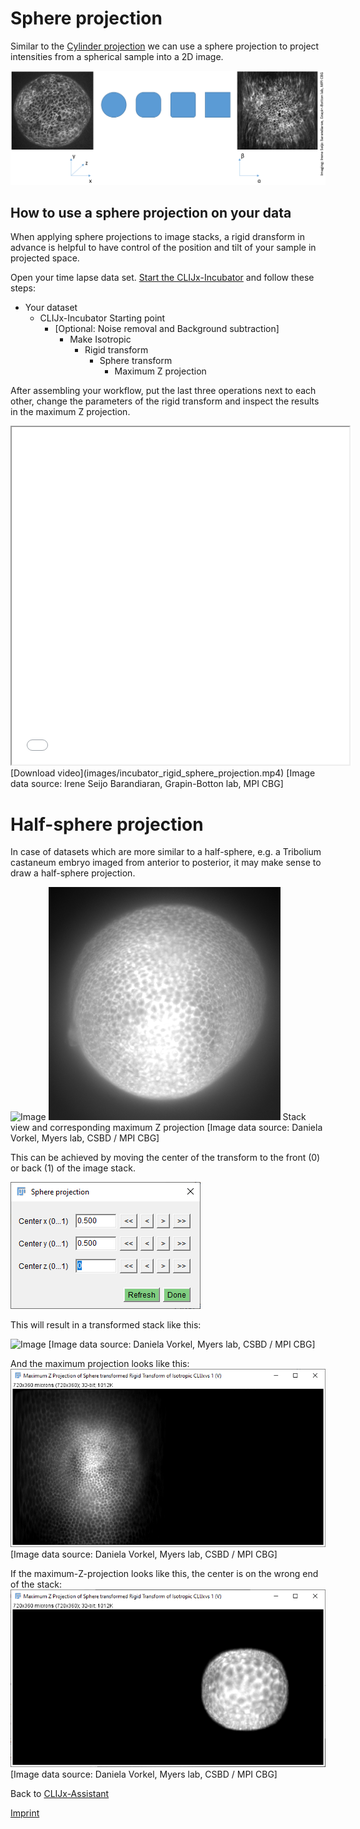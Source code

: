 # Sphere projection
Similar to the [Cylinder projection](https://clij.github.io/incubator/cylinder_projection) 
we can use a sphere projection to project intensities from a spherical sample into a 2D image. 

![Image](images/sphere_projection.png)

## How to use a sphere projection on your data
When applying sphere projections to image stacks, a rigid dransform in advance is helpful to have control of the position and tilt of your sample in projected space.

Open your time lapse data set. [Start the CLIJx-Incubator](https://clij.github.io/incubator/getting_started) and follow these steps:

* Your dataset
  * CLIJx-Incubator Starting point
    * [Optional: Noise removal and Background subtraction]
      * Make Isotropic
        * Rigid transform
          * Sphere transform
            * Maximum Z projection

After assembling your workflow, put the last three operations next to each other, change the parameters of the 
rigid transform and inspect the results in the maximum Z projection.

<iframe src="images/incubator_rigid_sphere_projection.mp4" width="540" height="540"></iframe>
[Download video](images/incubator_rigid_sphere_projection.mp4) 
[Image data source: Irene Seijo Barandiaran, Grapin-Botton lab, MPI CBG]

# Half-sphere projection
In case of datasets which are more similar to a half-sphere, e.g. a Tribolium castaneum embryo imaged from anterior to posterior, 
it may make sense to draw a half-sphere projection.

![Image](images/Tribolium_Dunkirk_stack.gif) 
![Image](images/Tribolium_Dunkirk_stack_MAX_Project.gif)
Stack view and corresponding maximum Z projection [Image data source: Daniela Vorkel, Myers lab, CSBD / MPI CBG]

This can be achieved by moving the center of the transform to the front (0) or back (1) of the image stack.

![Image](images/sphere_transform_dialog.png)

This will result in a transformed stack like this:

![Image](images/Sphere_projection_Tribolium_Dunkirk.gif)
[Image data source: Daniela Vorkel, Myers lab, CSBD / MPI CBG]

And the maximum projection looks like this:
![Image](images/tribolium_pole_view.png)
[Image data source: Daniela Vorkel, Myers lab, CSBD / MPI CBG]

If the maximum-Z-projection looks like this, the center is on the wrong end of the stack:
![Image](images/tribolium_pole_view_wrong.png)
[Image data source: Daniela Vorkel, Myers lab, CSBD / MPI CBG]


Back to [CLIJx-Assistant](https://clij.github.io/assistant)

[Imprint](https://clij.github.io/imprint)
